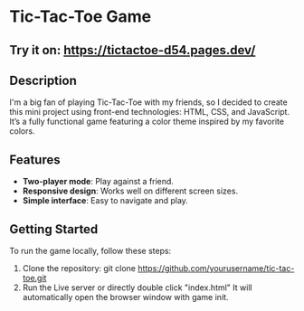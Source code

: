 # Tic-Tac-Toe Game

## Try it on: https://tictactoe-d54.pages.dev/

## Description

I'm a big fan of playing Tic-Tac-Toe with my friends, so I decided to create this mini project using front-end technologies: HTML, CSS, and JavaScript. It’s a fully functional game featuring a color theme inspired by my favorite colors.

## Features

- **Two-player mode**: Play against a friend.
- **Responsive design**: Works well on different screen sizes.
- **Simple interface**: Easy to navigate and play.

## Getting Started

To run the game locally, follow these steps:

1. Clone the repository:
   git clone https://github.com/yourusername/tic-tac-toe.git
2. Run the Live server or directly double click "index.html"
   It will automatically open the browser window with game init.
